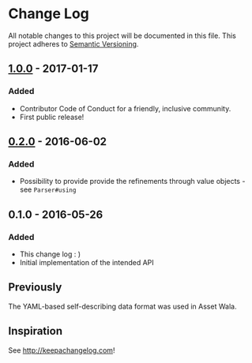 # Change Log

All notable changes to this project will be documented in this file.
This project adheres to [Semantic Versioning](http://semver.org/).

## [1.0.0] - 2017-01-17

### Added

- Contributor Code of Conduct for a friendly, inclusive community.
- First public release!

## [0.2.0] - 2016-06-02

### Added

- Possibility to provide provide the refinements through value objects - see `Parser#using`

## 0.1.0 - 2016-05-26

### Added

- This change log : )
- Initial implementation of the intended API

## Previously

The YAML-based self-describing data format was used in Asset Wala.

## Inspiration

See http://keepachangelog.com!

  [1.0.0]: https://github.com/redbubble/bathysphere/compare/v0.2.0...v1.0.0
  [0.2.0]: https://github.com/redbubble/bathysphere/compare/v0.1.0...v0.2.0

